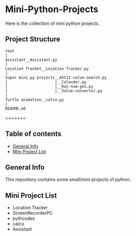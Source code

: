 # Mini-Python-Projects

Here is the collection of mini python projects.

## Project Structure
```
root
|
Assistant__Assistant.py
|
Location Tracket__Location Tracker.py
|
Super mini py projects__ASCII-value-search.py
|                     |__Calender.py
|                     |__Ran-num-gen.py
|                     |__Value-convertor.py
|
Turtle animation__calco.py
|
README.md
```
=======
## Table of contents
* [General Info](#general-info)
* [Mini Project List](#mini-project-list)

## General Info
This repository contains some small/mini projects of python.

## Mini Project List
* Location Tracker
* ScreenRecorderPC
* pythcodes
* calco
* Assistant
